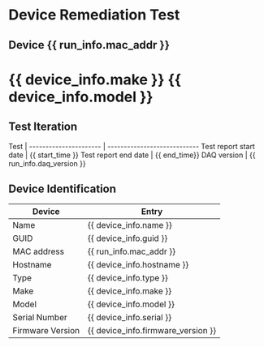 # Device Remediation Test

## Device {{ run_info.mac_addr }}

# {{ device_info.make }} {{ device_info.model }}

## Test Iteration

Test                   |
---------------------- | ----------------------------
Test report start date | {{ start_time }}
Test report end date   | {{ end_time}}
DAQ version            | {{ run_info.daq_version }}

## Device Identification

Device           | Entry
---------------- | ----------------------------------
Name             | {{ device_info.name }}
GUID             | {{ device_info.guid }}
MAC address      | {{ run_info.mac_addr }}
Hostname         | {{ device_info.hostname }}
Type             | {{ device_info.type }}
Make             | {{ device_info.make }}
Model            | {{ device_info.model }}
Serial Number    | {{ device_info.serial }}
Firmware Version | {{ device_info.firmware_version }}
